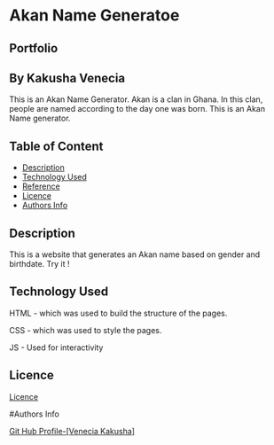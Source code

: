 # Akan  Name Generatoe
## Portfolio
## By Kakusha Venecia
This is an Akan Name Generator. Akan is a clan in Ghana. In this clan, people are named according to the day one was born. This is an Akan Name generator.

## Table of Content

+ [Description](#description)
+ [Technology Used](#technology-used)
+ [Reference](#reference)
+ [Licence](#licence)
+ [Authors Info](#author-Info)
## Description
<p> This is a website that generates an Akan name based on gender and birthdate. Try it !</p>

## Technology Used
HTML - which was used to build the structure of the pages.

CSS - which was used to style the pages.

JS - Used for interactivity
## Licence
<a href="https://github.com/KakushaVenecia/ip-two/blob/main/LICENSE">Licence<a>

#Authors Info

 <a href= "https://github.com/KakushaVenecia">Git Hub Profile-[Venecia Kakusha]<a/>